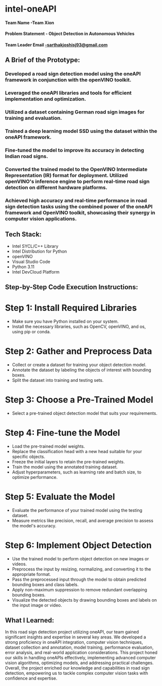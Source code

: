 # intel-oneAPI

#### Team Name -Team Xion
#### Problem Statement - Object Detection in Autonomous Vehicles
#### Team Leader Email -sarthakjoshisj93@gmail.com

## A Brief of the Prototype:
  ### Developed a road sign detection model using the oneAPI framework in conjunction with the openVINO toolkit. 
  ### Leveraged the oneAPI libraries and tools for efficient implementation and optimization. 
  ### Utilized a dataset containing German road sign images for training and evaluation. 
  ### Trained a deep learning model SSD using the dataset within the oneAPI framework. 
  ### Fine-tuned the model to improve its accuracy in detecting Indian road signs. 
  ### Converted the trained model to the OpenVINO Intermediate Representation (IR) format for deployment. Utilized openVINO's inference engine to perform real-time    road sign detection on different hardware platforms. 
  ### Achieved high accuracy and real-time performance in road sign detection tasks using the combined power of the oneAPI framework and OpenVINO toolkit, showcasing their synergy in computer vision applications.
  
## Tech Stack: 
   * Intel SYCL/C++ Library
   * Intel Distribution for Python
   * openVINO
   * Visual Studio Code
   * Python 3.11
   * Intel DevCloud Platform
   
## Step-by-Step Code Execution Instructions:
   # Step 1: Install Required Libraries

- Make sure you have Python installed on your system.
- Install the necessary libraries, such as OpenCV, openVINO, and os, using pip or conda.

# Step 2: Gather and Preprocess Data

- Collect or create a dataset for training your object detection model.
- Annotate the dataset by labeling the objects of interest with bounding boxes.
- Split the dataset into training and testing sets.

# Step 3: Choose a Pre-Trained Model

- Select a pre-trained object detection model that suits your requirements.

# Step 4: Fine-tune the Model

- Load the pre-trained model weights.
- Replace the classification head with a new head suitable for your specific objects.
- Freeze the initial layers to retain the pre-trained weights.
- Train the model using the annotated training dataset.
- Adjust hyperparameters, such as learning rate and batch size, to optimize performance.

# Step 5: Evaluate the Model

- Evaluate the performance of your trained model using the testing dataset.
- Measure metrics like precision, recall, and average precision to assess the model's accuracy.

# Step 6: Implement Object Detection

- Use the trained model to perform object detection on new images or videos.
- Preprocess the input by resizing, normalizing, and converting it to the appropriate format.
- Pass the preprocessed input through the model to obtain predicted bounding boxes and class labels.
- Apply non-maximum suppression to remove redundant overlapping bounding boxes.
- Visualize the detected objects by drawing bounding boxes and labels on the input image or video.

  
## What I Learned:
   In this road sign detection project utilizing oneAPI, our team gained significant insights and expertise in several key areas. We developed a strong proficiency in oneAPI integration, computer vision techniques, dataset collection and annotation, model training, performance evaluation, error analysis, and real-world application considerations. This project honed our skills in handling oneAPIs effectively, implementing advanced computer vision algorithms, optimizing models, and addressing practical challenges. Overall, the project enriched our knowledge and capabilities in road sign detection, empowering us to tackle complex computer vision tasks with confidence and expertise.
